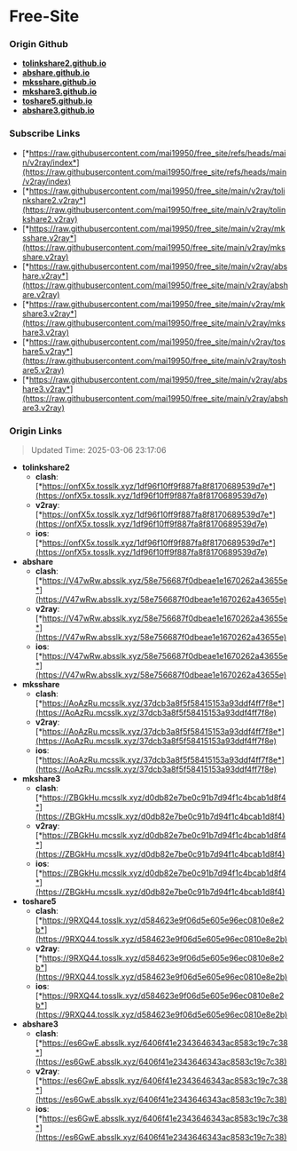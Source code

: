 # Free-Site

### Origin Github

- [**tolinkshare2.github.io**](https://github.com/tolinkshare2/tolinkshare2.github.io)
- [**abshare.github.io**](https://github.com/abshare/abshare.github.io)
- [**mksshare.github.io**](https://github.com/mksshare/mksshare.github.io)
- [**mkshare3.github.io**](https://github.com/mkshare3/mkshare3.github.io)
- [**toshare5.github.io**](https://github.com/toshare5/toshare5.github.io)
- [**abshare3.github.io**](https://github.com/abshare3/abshare3.github.io)

### Subscribe Links

- [*https://raw.githubusercontent.com/mai19950/free_site/refs/heads/main/v2ray/index*](https://raw.githubusercontent.com/mai19950/free_site/refs/heads/main/v2ray/index)
- [*https://raw.githubusercontent.com/mai19950/free_site/main/v2ray/tolinkshare2.v2ray*](https://raw.githubusercontent.com/mai19950/free_site/main/v2ray/tolinkshare2.v2ray)
- [*https://raw.githubusercontent.com/mai19950/free_site/main/v2ray/mksshare.v2ray*](https://raw.githubusercontent.com/mai19950/free_site/main/v2ray/mksshare.v2ray)
- [*https://raw.githubusercontent.com/mai19950/free_site/main/v2ray/abshare.v2ray*](https://raw.githubusercontent.com/mai19950/free_site/main/v2ray/abshare.v2ray)
- [*https://raw.githubusercontent.com/mai19950/free_site/main/v2ray/mkshare3.v2ray*](https://raw.githubusercontent.com/mai19950/free_site/main/v2ray/mkshare3.v2ray)
- [*https://raw.githubusercontent.com/mai19950/free_site/main/v2ray/toshare5.v2ray*](https://raw.githubusercontent.com/mai19950/free_site/main/v2ray/toshare5.v2ray)
- [*https://raw.githubusercontent.com/mai19950/free_site/main/v2ray/abshare3.v2ray*](https://raw.githubusercontent.com/mai19950/free_site/main/v2ray/abshare3.v2ray)

### Origin Links

> Updated Time: 2025-03-06 23:17:06

- **tolinkshare2**
  - **clash**: [*https://onfX5x.tosslk.xyz/1df96f10ff9f887fa8f8170689539d7e*](https://onfX5x.tosslk.xyz/1df96f10ff9f887fa8f8170689539d7e)
  - **v2ray**: [*https://onfX5x.tosslk.xyz/1df96f10ff9f887fa8f8170689539d7e*](https://onfX5x.tosslk.xyz/1df96f10ff9f887fa8f8170689539d7e)
  - **ios**: [*https://onfX5x.tosslk.xyz/1df96f10ff9f887fa8f8170689539d7e*](https://onfX5x.tosslk.xyz/1df96f10ff9f887fa8f8170689539d7e)
- **abshare**
  - **clash**: [*https://V47wRw.absslk.xyz/58e756687f0dbeae1e1670262a43655e*](https://V47wRw.absslk.xyz/58e756687f0dbeae1e1670262a43655e)
  - **v2ray**: [*https://V47wRw.absslk.xyz/58e756687f0dbeae1e1670262a43655e*](https://V47wRw.absslk.xyz/58e756687f0dbeae1e1670262a43655e)
  - **ios**: [*https://V47wRw.absslk.xyz/58e756687f0dbeae1e1670262a43655e*](https://V47wRw.absslk.xyz/58e756687f0dbeae1e1670262a43655e)
- **mksshare**
  - **clash**: [*https://AoAzRu.mcsslk.xyz/37dcb3a8f5f58415153a93ddf4ff7f8e*](https://AoAzRu.mcsslk.xyz/37dcb3a8f5f58415153a93ddf4ff7f8e)
  - **v2ray**: [*https://AoAzRu.mcsslk.xyz/37dcb3a8f5f58415153a93ddf4ff7f8e*](https://AoAzRu.mcsslk.xyz/37dcb3a8f5f58415153a93ddf4ff7f8e)
  - **ios**: [*https://AoAzRu.mcsslk.xyz/37dcb3a8f5f58415153a93ddf4ff7f8e*](https://AoAzRu.mcsslk.xyz/37dcb3a8f5f58415153a93ddf4ff7f8e)
- **mkshare3**
  - **clash**: [*https://ZBGkHu.mcsslk.xyz/d0db82e7be0c91b7d94f1c4bcab1d8f4*](https://ZBGkHu.mcsslk.xyz/d0db82e7be0c91b7d94f1c4bcab1d8f4)
  - **v2ray**: [*https://ZBGkHu.mcsslk.xyz/d0db82e7be0c91b7d94f1c4bcab1d8f4*](https://ZBGkHu.mcsslk.xyz/d0db82e7be0c91b7d94f1c4bcab1d8f4)
  - **ios**: [*https://ZBGkHu.mcsslk.xyz/d0db82e7be0c91b7d94f1c4bcab1d8f4*](https://ZBGkHu.mcsslk.xyz/d0db82e7be0c91b7d94f1c4bcab1d8f4)
- **toshare5**
  - **clash**: [*https://9RXQ44.tosslk.xyz/d584623e9f06d5e605e96ec0810e8e2b*](https://9RXQ44.tosslk.xyz/d584623e9f06d5e605e96ec0810e8e2b)
  - **v2ray**: [*https://9RXQ44.tosslk.xyz/d584623e9f06d5e605e96ec0810e8e2b*](https://9RXQ44.tosslk.xyz/d584623e9f06d5e605e96ec0810e8e2b)
  - **ios**: [*https://9RXQ44.tosslk.xyz/d584623e9f06d5e605e96ec0810e8e2b*](https://9RXQ44.tosslk.xyz/d584623e9f06d5e605e96ec0810e8e2b)
- **abshare3**
  - **clash**: [*https://es6GwE.absslk.xyz/6406f41e2343646343ac8583c19c7c38*](https://es6GwE.absslk.xyz/6406f41e2343646343ac8583c19c7c38)
  - **v2ray**: [*https://es6GwE.absslk.xyz/6406f41e2343646343ac8583c19c7c38*](https://es6GwE.absslk.xyz/6406f41e2343646343ac8583c19c7c38)
  - **ios**: [*https://es6GwE.absslk.xyz/6406f41e2343646343ac8583c19c7c38*](https://es6GwE.absslk.xyz/6406f41e2343646343ac8583c19c7c38)
